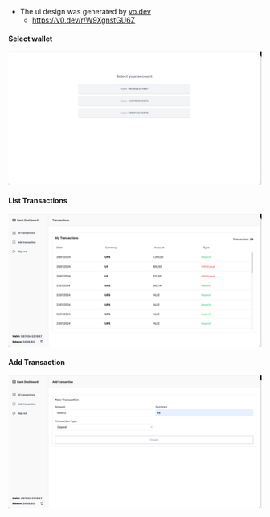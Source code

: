 - The ui design was generated by [vo.dev](https://v0.dev/)
  - https://v0.dev/r/W9XgnstGU6Z

#### Select wallet

![Select wallet](image.png)

#### List Transactions

![List transactions](image-1.png)

#### Add Transaction

![Add transaction](image-2.png)

